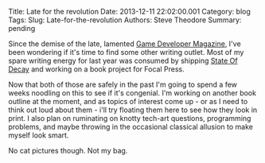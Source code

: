 Title: Late for the revolution
Date: 2013-12-11 22:02:00.001
Category: blog
Tags: 
Slug: Late-for-the-revolution
Authors: Steve Theodore
Summary: pending

Since the demise of the late, lamented [Game Developer Magazine](http://www.gdcvault.com/gdmag), I've been wondering if it's time to find some other writing outlet. Most of my spare writing energy for last year was consumed by shipping [State Of Decay](http://undeadlabs.com/about-state-of-decay/) and working on a book project for Focal Press.  


  


Now that both of those are safely in the past I'm going to spend a few weeks noodling on this to see if it's congenial.  I'm working on another book outline at the moment, and as topics of interest come up - or as I need to think out loud about them - i'll try floating them here to see how they look in print.  I also plan on ruminating on knotty tech-art questions, programming problems, and maybe throwing in the occasional classical allusion to make myself look smart.  


  


No cat pictures though.  Not my bag.

